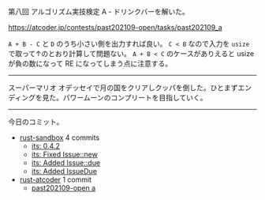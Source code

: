 第八回 アルゴリズム実技検定 A - ドリンクバーを解いた。

<https://atcoder.jp/contests/past202109-open/tasks/past202109_a>

`A + B - C` と `D` のうち小さい側を出力すれば良い。
`C < B` なので入力を `usize` で取って↑のとおり計算して問題ない。
`A + B < C` のケースがありえると usize が負の数になって RE になってしまう点に注意する。

---

スーパーマリオ オデッセイで月の国をクリアしクッパを倒した。ひとまずエンディングを見た。パワームーンのコンプリートを目指していく。

---

今日のコミット。

- [rust-sandbox](https://github.com/bouzuya/rust-sandbox) 4 commits
  - [its: 0.4.2](https://github.com/bouzuya/rust-sandbox/commit/70e73445197e53d88da457e0c60e7972ecb28259)
  - [its: Fixed Issue::new](https://github.com/bouzuya/rust-sandbox/commit/6dad2ad8ff7c00ef089ca2a325739ef53be35bd5)
  - [its: Added Issue::due](https://github.com/bouzuya/rust-sandbox/commit/e5f0684335ee71483b7daea4d85d228ebcbb77d0)
  - [its: Added IssueDue](https://github.com/bouzuya/rust-sandbox/commit/677feafcf372729a4abfc9f28e0b1bf7f81ca273)
- [rust-atcoder](https://github.com/bouzuya/rust-atcoder) 1 commit
  - [past202109-open a](https://github.com/bouzuya/rust-atcoder/commit/4f975dbaf0b5efa7d62c5343f2fbb3f5d1d875a0)
